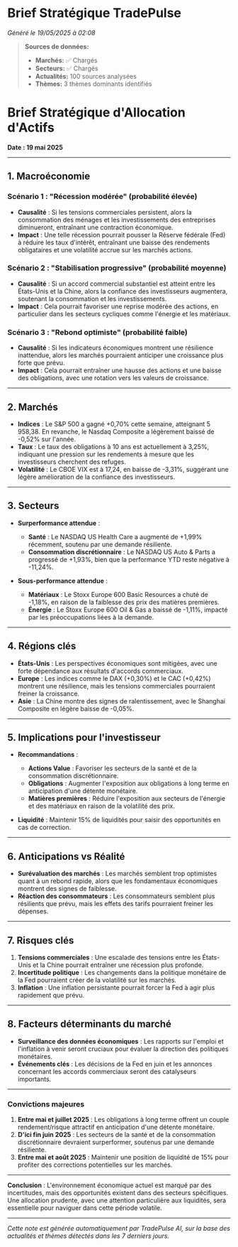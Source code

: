 # Brief Stratégique TradePulse

*Généré le 19/05/2025 à 02:08*

> **Sources de données:**
> - **Marchés:** ✅ Chargés
> - **Secteurs:** ✅ Chargés
> - **Actualités:** 100 sources analysées
> - **Thèmes:** 3 thèmes dominants identifiés

# Brief Stratégique d'Allocation d'Actifs

**Date : 19 mai 2025**

---

## 1. Macroéconomie

### Scénario 1 : "Récession modérée" (probabilité élevée)
- **Causalité** : Si les tensions commerciales persistent, alors la consommation des ménages et les investissements des entreprises diminueront, entraînant une contraction économique.
- **Impact** : Une telle récession pourrait pousser la Réserve fédérale (Fed) à réduire les taux d'intérêt, entraînant une baisse des rendements obligataires et une volatilité accrue sur les marchés actions.

### Scénario 2 : "Stabilisation progressive" (probabilité moyenne)
- **Causalité** : Si un accord commercial substantiel est atteint entre les États-Unis et la Chine, alors la confiance des investisseurs augmentera, soutenant la consommation et les investissements.
- **Impact** : Cela pourrait favoriser une reprise modérée des actions, en particulier dans les secteurs cycliques comme l'énergie et les matériaux.

### Scénario 3 : "Rebond optimiste" (probabilité faible)
- **Causalité** : Si les indicateurs économiques montrent une résilience inattendue, alors les marchés pourraient anticiper une croissance plus forte que prévu.
- **Impact** : Cela pourrait entraîner une hausse des actions et une baisse des obligations, avec une rotation vers les valeurs de croissance.

---

## 2. Marchés

- **Indices** : Le S&P 500 a gagné +0,70% cette semaine, atteignant 5 958,38. En revanche, le Nasdaq Composite a légèrement baissé de -0,52% sur l'année.
- **Taux** : Le taux des obligations à 10 ans est actuellement à 3,25%, indiquant une pression sur les rendements à mesure que les investisseurs cherchent des refuges.
- **Volatilité** : Le CBOE VIX est à 17,24, en baisse de -3,31%, suggérant une légère amélioration de la confiance des investisseurs.

---

## 3. Secteurs

- **Surperformance attendue** : 
  - **Santé** : Le NASDAQ US Health Care a augmenté de +1,99% récemment, soutenu par une demande résiliente.
  - **Consommation discrétionnaire** : Le NASDAQ US Auto & Parts a progressé de +1,93%, bien que la performance YTD reste négative à -11,24%.

- **Sous-performance attendue** : 
  - **Matériaux** : Le Stoxx Europe 600 Basic Resources a chuté de -1,18%, en raison de la faiblesse des prix des matières premières.
  - **Énergie** : Le Stoxx Europe 600 Oil & Gas a baissé de -1,11%, impacté par les préoccupations liées à la demande.

---

## 4. Régions clés

- **États-Unis** : Les perspectives économiques sont mitigées, avec une forte dépendance aux résultats d'accords commerciaux.
- **Europe** : Les indices comme le DAX (+0,30%) et le CAC (+0,42%) montrent une résilience, mais les tensions commerciales pourraient freiner la croissance.
- **Asie** : La Chine montre des signes de ralentissement, avec le Shanghai Composite en légère baisse de -0,05%.

---

## 5. Implications pour l'investisseur

- **Recommandations** :
  - **Actions Value** : Favoriser les secteurs de la santé et de la consommation discrétionnaire.
  - **Obligations** : Augmenter l'exposition aux obligations à long terme en anticipation d'une détente monétaire.
  - **Matières premières** : Réduire l'exposition aux secteurs de l'énergie et des matériaux en raison de la volatilité des prix.

- **Liquidité** : Maintenir 15% de liquidités pour saisir des opportunités en cas de correction.

---

## 6. Anticipations vs Réalité

- **Surévaluation des marchés** : Les marchés semblent trop optimistes quant à un rebond rapide, alors que les fondamentaux économiques montrent des signes de faiblesse.
- **Réaction des consommateurs** : Les consommateurs semblent plus résilients que prévu, mais les effets des tarifs pourraient freiner les dépenses.

---

## 7. Risques clés

1. **Tensions commerciales** : Une escalade des tensions entre les États-Unis et la Chine pourrait entraîner une récession plus profonde.
2. **Incertitude politique** : Les changements dans la politique monétaire de la Fed pourraient créer de la volatilité sur les marchés.
3. **Inflation** : Une inflation persistante pourrait forcer la Fed à agir plus rapidement que prévu.

---

## 8. Facteurs déterminants du marché

- **Surveillance des données économiques** : Les rapports sur l'emploi et l'inflation à venir seront cruciaux pour évaluer la direction des politiques monétaires.
- **Événements clés** : Les décisions de la Fed en juin et les annonces concernant les accords commerciaux seront des catalyseurs importants.

---

### Convictions majeures

1. **Entre mai et juillet 2025** : Les obligations à long terme offrent un couple rendement/risque attractif en anticipation d'une détente monétaire.
2. **D'ici fin juin 2025** : Les secteurs de la santé et de la consommation discrétionnaire devraient surperformer, soutenus par une demande résiliente.
3. **Entre mai et août 2025** : Maintenir une position de liquidité de 15% pour profiter des corrections potentielles sur les marchés.

--- 

**Conclusion** : L'environnement économique actuel est marqué par des incertitudes, mais des opportunités existent dans des secteurs spécifiques. Une allocation prudente, avec une attention particulière aux liquidités, sera essentielle pour naviguer dans cette période volatile.

---

*Cette note est générée automatiquement par TradePulse AI, sur la base des actualités et thèmes détectés dans les 7 derniers jours.*
